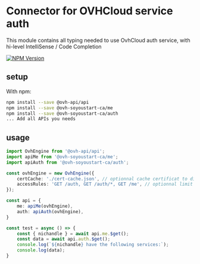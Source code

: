 # Connector for OVHCloud service auth

This module contains all typing needed to use OvhCloud auth service, with hi-level IntelliSense / Code Completion

[![NPM Version](https://img.shields.io/npm/v/@ovh-soyoustart-ca/auth.svg?style=flat)](https://www.npmjs.org/package/@ovh-soyoustart-ca/auth)

## setup

With npm:
````bash
npm install --save @ovh-api/api
npm install --save @ovh-soyoustart-ca/me
npm install --save @ovh-soyoustart-ca/auth
... Add all APIs you needs
````

## usage

````typescript
import OvhEngine from '@ovh-api/api';
import apiMe from '@ovh-soyoustart-ca/me';
import apiAuth from '@ovh-soyoustart-ca/auth';

const ovhEngine = new OvhEngine({ 
    certCache: './cert-cache.json', // optionnal cache certificat to disk
    accessRules: 'GET /auth, GET /auth/*, GET /me', // optionnal limit the requested privileges.
});

const api = {
    me: apiMe(ovhEngine),
    auth: apiAuth(ovhEngine),
}

const test = async () => {
    const { nichandle } = await api.me.$get();
    const data = await api.auth.$get();
    console.log(`${nichandle} have the following services:`);
    console.log(data);
}

````